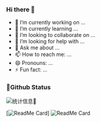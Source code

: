 ### Hi there 👋

- 🔭 I’m currently working on ...
- 🌱 I’m currently learning ...
- 👯 I’m looking to collaborate on ...
- 🤔 I’m looking for help with ...
- 💬 Ask me about ...
- 📫 How to reach me: ...
- 😄 Pronouns: ...
- ⚡ Fun fact: ...

###  📌Github Status
![统计信息👻](https://github-readme-stats.vercel.app/api?username=Ysnsn&show_icons=true&title_color=fffffc&icon_color=FFFFFF&text_color=FFFFFF&bg_color=fa9191)

[![ReadMe Card](https://github-readme-stats.vercel.app/api/pin/?username=Ysnsn&repo=Ysnsn.github.io)]
![ReadMe Card](https://github-readme-stats.vercel.app/api/pin/?username=Ysnsn&repo=picture)
